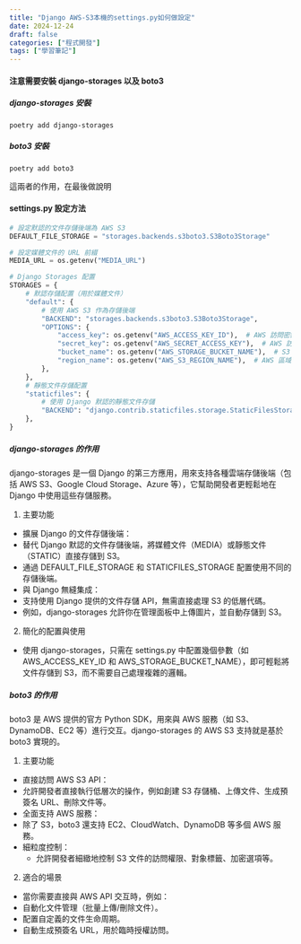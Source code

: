 ```yaml
---
title: "Django AWS-S3本機的settings.py如何做設定"
date: 2024-12-24
draft: false
categories: ["程式開發"]
tags: ["學習筆記"]
---
```


#### 注意需要安裝 django-storages 以及 boto3

##### django-storages 安裝

```
poetry add django-storages
```

##### boto3 安裝

```
poetry add boto3
```

這兩者的作用，在最後做說明

#### settings.py 設定方法

```python
# 設定默認的文件存儲後端為 AWS S3
DEFAULT_FILE_STORAGE = "storages.backends.s3boto3.S3Boto3Storage"

# 設定媒體文件的 URL 前綴
MEDIA_URL = os.getenv("MEDIA_URL")

# Django Storages 配置
STORAGES = {
    # 默認存儲配置（用於媒體文件）
    "default": {
        # 使用 AWS S3 作為存儲後端
        "BACKEND": "storages.backends.s3boto3.S3Boto3Storage",
        "OPTIONS": {
            "access_key": os.getenv("AWS_ACCESS_KEY_ID"),  # AWS 訪問密鑰 ID
            "secret_key": os.getenv("AWS_SECRET_ACCESS_KEY"),  # AWS 訪問密鑰
            "bucket_name": os.getenv("AWS_STORAGE_BUCKET_NAME"),  # S3 儲存桶名稱
            "region_name": os.getenv("AWS_S3_REGION_NAME"),  # AWS 區域名稱
        },
    },
    # 靜態文件存儲配置
    "staticfiles": {
        # 使用 Django 默認的靜態文件存儲
        "BACKEND": "django.contrib.staticfiles.storage.StaticFilesStorage",
    },
}
```

##### django-storages 的作用

django-storages 是一個 Django 的第三方應用，用來支持各種雲端存儲後端（包括 AWS S3、Google Cloud Storage、Azure 等），它幫助開發者更輕鬆地在 Django 中使用這些存儲服務。

1. 主要功能

- 擴展 Django 的文件存儲後端：
- 替代 Django 默認的文件存儲後端，將媒體文件（MEDIA）或靜態文件（STATIC）直接存儲到 S3。
- 通過 DEFAULT_FILE_STORAGE 和 STATICFILES_STORAGE 配置使用不同的存儲後端。
- 與 Django 無縫集成：
- 支持使用 Django 提供的文件存儲 API，無需直接處理 S3 的低層代碼。
- 例如，django-storages 允許你在管理面板中上傳圖片，並自動存儲到 S3。

2. 簡化的配置與使用

- 使用 django-storages，只需在 settings.py 中配置幾個參數（如 AWS_ACCESS_KEY_ID 和 AWS_STORAGE_BUCKET_NAME），即可輕鬆將文件存儲到 S3，而不需要自己處理複雜的邏輯。

##### boto3 的作用

boto3 是 AWS 提供的官方 Python SDK，用來與 AWS 服務（如 S3、DynamoDB、EC2 等）進行交互。django-storages 的 AWS S3 支持就是基於 boto3 實現的。

1. 主要功能

- 直接訪問 AWS S3 API：
- 允許開發者直接執行低層次的操作，例如創建 S3 存儲桶、上傳文件、生成預簽名 URL、刪除文件等。
- 全面支持 AWS 服務：
- 除了 S3，boto3 還支持 EC2、CloudWatch、DynamoDB 等多個 AWS 服務。
- 細粒度控制：
  - 允許開發者細緻地控制 S3 文件的訪問權限、對象標籤、加密選項等。

2. 適合的場景

- 當你需要直接與 AWS API 交互時，例如：
- 自動化文件管理（批量上傳/刪除文件）。
- 配置自定義的文件生命周期。
- 自動生成預簽名 URL，用於臨時授權訪問。
